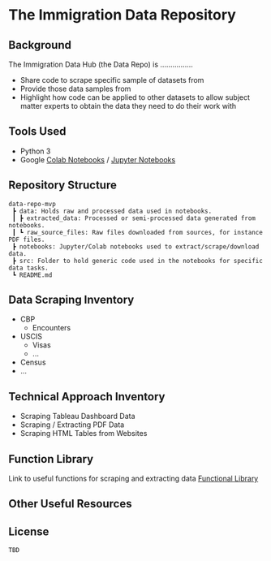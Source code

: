 # The Immigration Data Repository 

## Background 
The Immigration Data Hub (the Data Repo) is ................
* Share code to scrape specific sample of datasets from
* Provide those data samples from
* Highlight how code can be applied to other datasets to allow subject matter experts to obtain the data they need to do their work with

## Tools Used
* Python 3
* Google [Colab Notebooks](https://colab.research.google.com/notebooks/intro.ipynb) / [Jupyter Notebooks](https://jupyter-notebook-beginner-guide.readthedocs.io/en/latest/what_is_jupyter.html)

## Repository Structure 
```
data-repo-mvp
 ┣ data: Holds raw and processed data used in notebooks. 
 ┃ ┣ extracted_data: Processed or semi-processed data generated from notebooks. 
 ┃ ┗ raw_source_files: Raw files downloaded from sources, for instance PDF files. 
 ┣ notebooks: Jupyter/Colab notebooks used to extract/scrape/download data. 
 ┣ src: Folder to hold generic code used in the notebooks for specific data tasks. 
 ┗ README.md
```

## Data Scraping Inventory 

* CBP
    * Encounters
* USCIS
    * Visas
    * ...
* Census
* ... 

## Technical Approach Inventory 
* Scraping Tableau Dashboard Data
* Scraping / Extracting PDF Data
* Scraping HTML Tables from Websites


## Function Library
Link to useful functions for scraping and extracting data [Functional Library](TBD)

## Other Useful Resources 


## License 
    TBD 



